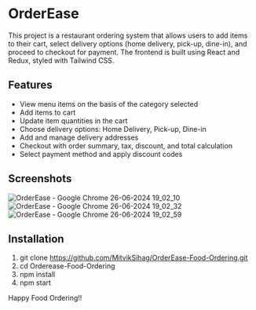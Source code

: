 # OrderEase

This project is a restaurant ordering system that allows users to add items to their cart, select delivery options (home delivery, pick-up, dine-in), and proceed to checkout for payment. The frontend is built using React and Redux, styled with Tailwind CSS.

## Features

- View menu items on the basis of the category selected
- Add items to cart
- Update item quantities in the cart
- Choose delivery options: Home Delivery, Pick-up, Dine-in
- Add and manage delivery addresses
- Checkout with order summary, tax, discount, and total calculation
- Select payment method and apply discount codes

## Screenshots

![OrderEase - Google Chrome 26-06-2024 19_02_10](https://github.com/MitvikSihag/OrderEase-Food-Ordering/assets/101905157/e2331e3e-6bf5-4e5d-bf52-27af53678483)
![OrderEase - Google Chrome 26-06-2024 19_02_32](https://github.com/MitvikSihag/OrderEase-Food-Ordering/assets/101905157/3663132f-af05-4ab8-896c-99d0b4404118)
![OrderEase - Google Chrome 26-06-2024 19_02_59](https://github.com/MitvikSihag/OrderEase-Food-Ordering/assets/101905157/f64be7ed-8a6b-4fcd-8cf4-c349a7af4c0b)

## Installation 

1. git clone https://github.com/MitvikSihag/OrderEase-Food-Ordering.git
2. cd Orderease-Food-Ordering
3. npm install
4. npm start

Happy Food Ordering!!
